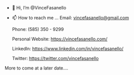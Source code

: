- 👋 Hi, I’m @VinceFasanello
- 📫 How to reach me ...
    Email: vincefasanello@gmail.com
   
    Phone: (585) 350 - 9299
    
    Personal Website: https://vincefasanello.com/
    
    LinkedIn: https://www.linkedin.com/in/vincefasanello/
    
    Twitter: https://twitter.com/vincefasanello

More to come at a later date....

<!---
VinceFasanello/VinceFasanello is a ✨ special ✨ repository because its `README.md` (this file) appears on your GitHub profile.
You can click the Preview link to take a look at your changes.
--->
